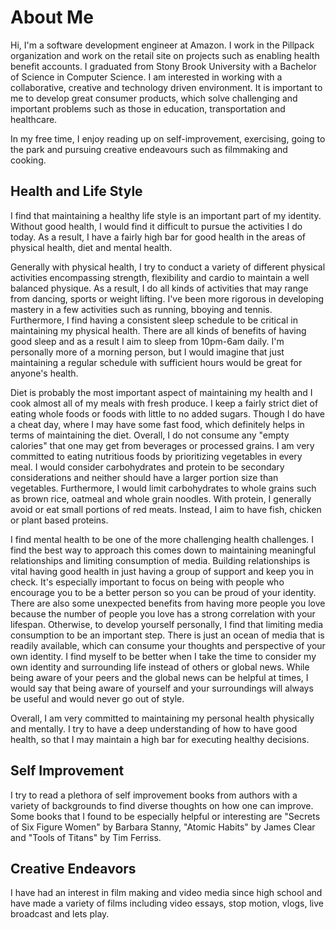 # About Me

Hi, I'm a software development engineer at Amazon. I work in the Pillpack organization and work on the retail site on projects such as enabling health benefit accounts. I graduated from Stony Brook University with a Bachelor of Science in Computer Science. I am interested in working with  a collaborative, creative and technology driven environment. It is important to me to develop great consumer products, which solve challenging and important problems such as those in education, transportation and healthcare.

In my free time, I enjoy reading up on self-improvement, exercising, going to the park and pursuing creative endeavours such as filmmaking and cooking.

## Health and Life Style

I find that maintaining a healthy life style is an important part of my identity. Without good health, I would find it difficult to pursue the activities I do today. As a result, I have a fairly high bar for good health in the areas of physical health, diet and mental health.

Generally with physical health, I try to conduct a variety of different physical activities encompassing strength, flexibility and cardio to maintain a well balanced physique. As a result, I do all kinds of activities that may range from dancing, sports or weight lifting. I've been more rigorous in developing mastery in a few activities such as running, bboying and tennis. Furthermore, I find having a consistent sleep schedule to be critical in maintaining my physical health. There are all kinds of benefits of having good sleep and as a result I aim to sleep from 10pm-6am daily. I'm personally more of a morning person, but I would imagine that just maintaining a regular schedule with sufficient hours would be great for anyone's health.

Diet is probably the most important aspect of maintaining my health and I cook almost all of my meals with fresh produce. I keep a fairly strict diet of eating whole foods or foods with little to no added sugars. Though I do have a cheat day, where I may have some fast food, which definitely helps in terms of maintaining the diet. Overall, I do not consume any "empty calories" that one may get from beverages or processed grains. I am very committed to eating nutritious foods by prioritizing vegetables in every meal. I would consider carbohydrates and protein to be secondary considerations and neither should have a larger portion size than vegetables. Furthermore, I would limit carbohydrates to whole grains such as brown rice, oatmeal and whole grain noodles. With protein, I generally avoid or eat small portions of red meats. Instead, I aim to have fish, chicken or plant based proteins.

I find mental health to be one of the more challenging health challenges. I find the best way to approach this comes down to maintaining meaningful relationships and limiting consumption of media. Building relationships is vital having good health in just having a group of support and keep you in check. It's especially important to focus on being with people who encourage you to be a better person so you can be proud of your identity. There are also some unexpected benefits from having more people you love because the number of people you love has a strong correlation with your lifespan. Otherwise, to develop yourself personally, I find that limiting media consumption to be an important step. There is just an ocean of media that is readily available, which can consume your thoughts and perspective of your own identity. I find myself to be better when I take the time to consider my own identity and surrounding life instead of others or global news. While being aware of your peers and the global news can be helpful at times, I would say that being aware of yourself and your surroundings will always be useful and would never go out of style.

Overall, I am very committed to maintaining my personal health physically and mentally. I try to have a deep understanding of how to have good health, so that I may maintain a high bar for executing healthy decisions.

## Self Improvement

I try to read a plethora of self improvement books from authors with a variety of backgrounds to find diverse thoughts on how one can improve. Some books that I found to be especially helpful or interesting are "Secrets of Six Figure Women" by Barbara Stanny, "Atomic Habits" by James Clear and "Tools of Titans" by Tim Ferriss.

## Creative Endeavors

I have had an interest in film making and video media since high school and have made a variety of films including video essays, stop motion, vlogs, live broadcast and lets play.
